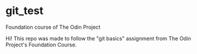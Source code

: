 # git_test
Foundation course of The Odin Project

Hi!
This repo was made to follow the "git basics" assignment from The Odin Project's Foundation Course.
